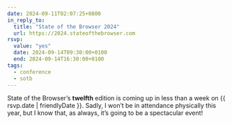 ```yaml
---
date: 2024-09-11T02:07:25+0800
in_reply_to:
  title: "State of the Browser 2024"
  url: https://2024.stateofthebrowser.com
rsvp:
  value: "yes"
  date: 2024-09-14T09:30:00+0100
  end: 2024-09-14T16:30:00+0100
tags:
  - conference
  - sotb
---
```


State of the Browser’s **twelfth** edition is coming up in less than a week on <time datetime="{{ rsvp.date | rfc3339Date }}">{{ rsvp.date | friendlyDate }}</time>. Sadly, I won’t be in attendance physically this year, but I know that, as always, it’s going to be a spectacular event!
